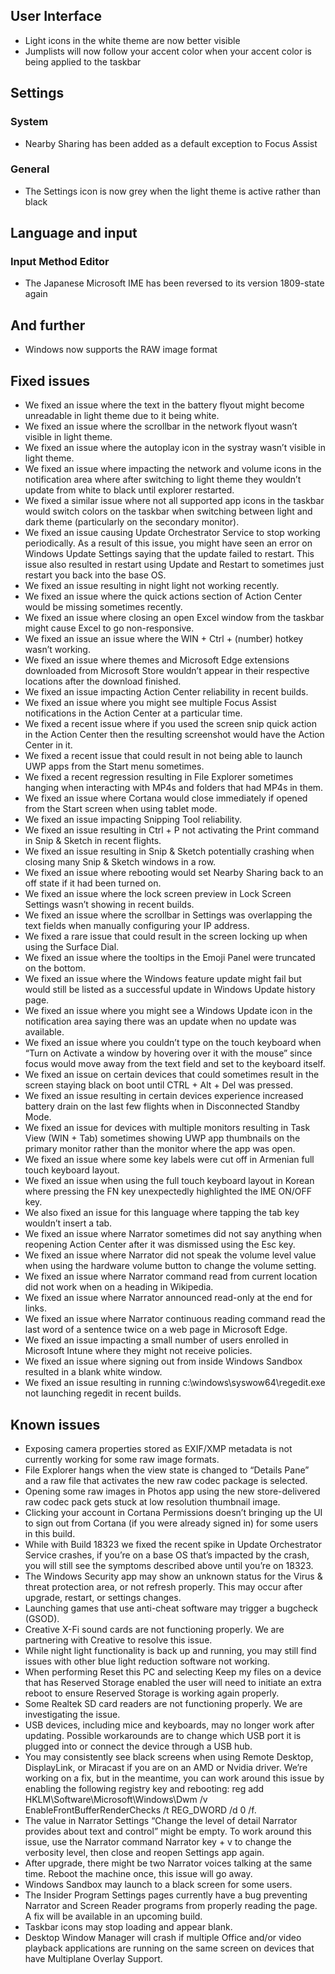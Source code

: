 ## User Interface
- Light icons in the white theme are now better visible
- Jumplists will now follow your accent color when your accent color is being applied to the taskbar

## Settings
### System
- Nearby Sharing has been added as a default exception to Focus Assist

### General
- The Settings icon is now grey when the light theme is active rather than black

## Language and input
### Input Method Editor
- The Japanese Microsoft IME has been reversed to its version 1809-state again

## And further
- Windows now supports the RAW image format

## Fixed issues
- We fixed an issue where the text in the battery flyout might become unreadable in light theme due to it being white.
- We fixed an issue where the scrollbar in the network flyout wasn’t visible in light theme.
- We fixed an issue where the autoplay icon in the systray wasn’t visible in light theme.
- We fixed an issue where impacting the network and volume icons in the notification area where after switching to light theme they wouldn’t update from white to black until explorer restarted.
- We fixed a similar issue where not all supported app icons in the taskbar would switch colors on the taskbar when switching between light and dark theme (particularly on the secondary monitor).
- We fixed an issue causing Update Orchestrator Service to stop working periodically. As a result of this issue, you might have seen an error on Windows Update Settings saying that the update failed to restart. This issue also resulted in restart using Update and Restart to sometimes just restart you back into the base OS.
- We fixed an issue resulting in night light not working recently.
- We fixed an issue where the quick actions section of Action Center would be missing sometimes recently.
- We fixed an issue where closing an open Excel window from the taskbar might cause Excel to go non-responsive.
- We fixed an issue an issue where the WIN + Ctrl + (number) hotkey wasn’t working.
- We fixed an issue where themes and Microsoft Edge extensions downloaded from Microsoft Store wouldn’t appear in their respective locations after the download finished.
- We fixed an issue impacting Action Center reliability in recent builds.
- We fixed an issue where you might see multiple Focus Assist notifications in the Action Center at a particular time.
- We fixed a recent issue where if you used the screen snip quick action in the Action Center then the resulting screenshot would have the Action Center in it.
- We fixed a recent issue that could result in not being able to launch UWP apps from the Start menu sometimes.
- We fixed a recent regression resulting in File Explorer sometimes hanging when interacting with MP4s and folders that had MP4s in them.
- We fixed an issue where Cortana would close immediately if opened from the Start screen when using tablet mode.
- We fixed an issue impacting Snipping Tool reliability.
- We fixed an issue resulting in Ctrl + P not activating the Print command in Snip & Sketch in recent flights.
- We fixed an issue resulting in Snip & Sketch potentially crashing when closing many Snip & Sketch windows in a row.
- We fixed an issue where rebooting would set Nearby Sharing back to an off state if it had been turned on.
- We fixed an issue where the lock screen preview in Lock Screen Settings wasn’t showing in recent builds.
- We fixed an issue where the scrollbar in Settings was overlapping the text fields when manually configuring your IP address.
- We fixed a rare issue that could result in the screen locking up when using the Surface Dial.
- We fixed an issue where the tooltips in the Emoji Panel were truncated on the bottom.
- We fixed an issue where the Windows feature update might fail but would still be listed as a successful update in Windows Update history page.
- We fixed an issue where you might see a Windows Update icon in the notification area saying there was an update when no update was available.
- We fixed an issue where you couldn’t type on the touch keyboard when “Turn on Activate a window by hovering over it with the mouse” since focus would move away from the text field and set to the keyboard itself.
- We fixed an issue on certain devices that could sometimes result in the screen staying black on boot until CTRL + Alt + Del was pressed.
- We fixed an issue resulting in certain devices experience increased battery drain on the last few flights when in Disconnected Standby Mode.
- We fixed an issue for devices with multiple monitors resulting in Task View (WIN + Tab) sometimes showing UWP app thumbnails on the primary monitor rather than the monitor where the app was open.
- We fixed an issue where some key labels were cut off in Armenian full touch keyboard layout.
- We fixed an issue when using the full touch keyboard layout in Korean where pressing the FN key unexpectedly highlighted the IME ON/OFF key.
- We also fixed an issue for this language where tapping the tab key wouldn’t insert a tab.
- We fixed an issue where Narrator sometimes did not say anything when reopening Action Center after it was dismissed using the Esc key.
- We fixed an issue where Narrator did not speak the volume level value when using the hardware volume button to change the volume setting.
- We fixed an issue where Narrator command read from current location did not work when on a heading in Wikipedia.
- We fixed an issue where Narrator announced read-only at the end for links.
- We fixed an issue where Narrator continuous reading command read the last word of a sentence twice on a web page in Microsoft Edge.
- We fixed an issue impacting a small number of users enrolled in Microsoft Intune where they might not receive policies.
- We fixed an issue where signing out from inside Windows Sandbox resulted in a blank white window.
- We fixed an issue resulting in running c:\windows\syswow64\regedit.exe not launching regedit in recent builds.

## Known issues
- Exposing camera properties stored as EXIF/XMP metadata is not currently working for some raw image formats.
- File Explorer hangs when the view state is changed to “Details Pane” and a raw file that activates the new raw codec package is selected.
- Opening some raw images in Photos app using the new store-delivered raw codec pack gets stuck at low resolution thumbnail image.
- Clicking your account in Cortana Permissions doesn’t bringing up the UI to sign out from Cortana (if you were already signed in) for some users in this build.
- While with Build 18323 we fixed the recent spike in Update Orchestrator Service crashes, if you’re on a base OS that’s impacted by the crash, you will still see the symptoms described above until you’re on 18323.
- The Windows Security app may show an unknown status for the Virus & threat protection area, or not refresh properly. This may occur after upgrade, restart, or settings changes.
- Launching games that use anti-cheat software may trigger a bugcheck (GSOD).
- Creative X-Fi sound cards are not functioning properly. We are partnering with Creative to resolve this issue.
- While night light functionality is back up and running, you may still find issues with other blue light reduction software not working.
- When performing Reset this PC and selecting Keep my files on a device that has Reserved Storage enabled the user will need to initiate an extra reboot to ensure Reserved Storage is working again properly.
- Some Realtek SD card readers are not functioning properly. We are investigating the issue.
- USB devices, including mice and keyboards, may no longer work after updating. Possible workarounds are to change which USB port it is plugged into or connect the device through a USB hub.
- You may consistently see black screens when using Remote Desktop, DisplayLink, or Miracast if you are on an AMD or Nvidia driver. We’re working on a fix, but in the meantime, you can work around this issue by enabling the following registry key and rebooting: reg add HKLM\Software\Microsoft\Windows\Dwm /v EnableFrontBufferRenderChecks /t REG_DWORD /d 0 /f.
- The value in Narrator Settings “Change the level of detail Narrator provides about text and control” might be empty.  To work around this issue, use the Narrator command Narrator key + v to change the verbosity level, then close and reopen Settings app again.
- After upgrade, there might be two Narrator voices talking at the same time.  Reboot the machine once, this issue will go away.
- Windows Sandbox may launch to a black screen for some users.
- The Insider Program Settings pages currently have a bug preventing Narrator and Screen Reader programs from properly reading the page. A fix will be available in an upcoming build.
- Taskbar icons may stop loading and appear blank.
- Desktop Window Manager will crash if multiple Office and/or video playback applications are running on the same screen on devices that have Multiplane Overlay Support.